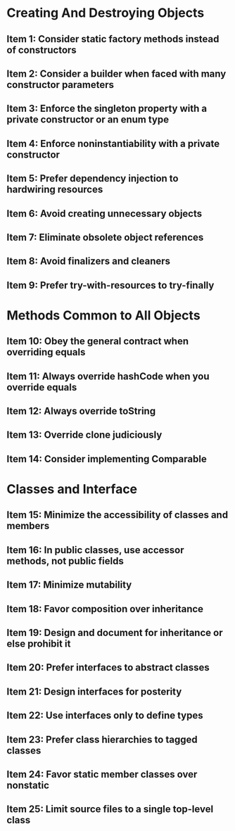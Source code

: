 # Creating And Destroying Objects
## Item 1: Consider static factory methods instead of constructors
## Item 2: Consider a builder when faced with many constructor parameters
## Item 3: Enforce the singleton property with a private constructor or an enum type
## Item 4: Enforce noninstantiability with a private constructor
## Item 5: Prefer dependency injection to hardwiring resources
## Item 6: Avoid creating unnecessary objects
## Item 7: Eliminate obsolete object references
## Item 8: Avoid finalizers and cleaners
## Item 9: Prefer try-with-resources to try-finally


# Methods Common to All Objects
## Item 10: Obey the general contract when overriding equals
## Item 11: Always override hashCode when you override equals
## Item 12: Always override toString
## Item 13: Override clone judiciously
## Item 14: Consider implementing Comparable

# Classes and Interface
## Item 15: Minimize the accessibility of classes and members
## Item 16: In public classes, use accessor methods, not public fields
## Item 17: Minimize mutability
## Item 18: Favor composition over inheritance
## Item 19: Design and document for inheritance or else prohibit it
## Item 20: Prefer interfaces to abstract classes
## Item 21: Design interfaces for posterity
## Item 22: Use interfaces only to define types
## Item 23: Prefer class hierarchies to tagged classes
## Item 24: Favor static member classes over nonstatic
## Item 25: Limit source files to a single top-level class